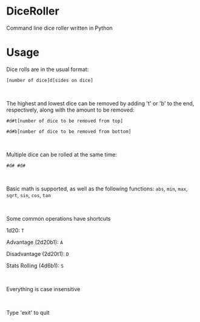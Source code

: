 # DiceRoller

Command line dice roller written in Python

# Usage

Dice rolls are in the usual format:

```[number of dice]d[sides on dice]```

<br/>

The highest and lowest dice can be removed by adding 't' or 'b' to the end, respectively, along with the amount to be removed:

```#d#t[number of dice to be removed from top]```

```#d#b[number of dice to be removed from bottom]```

<br/>

Multiple dice can be rolled at the same time:

```#d# #d#```

<br/>

Basic math is supported, as well as the following functions:
`abs`, `min`, `max`, `sqrt`, `sin`, `cos`, `tan`

<br/>

Some common operations have shortcuts

1d20: `T`

Advantage (2d20b1): `A`

Disadvantage (2d20t1): `D`

Stats Rolling (4d6b1): `S`

<br/>

Everything is case insensitive

<br/>

Type 'exit' to quit
